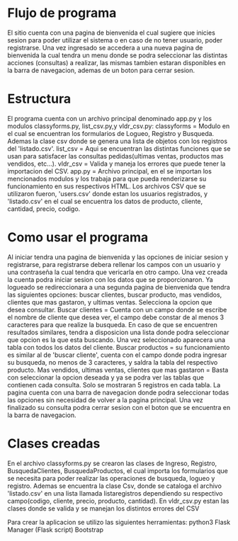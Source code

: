 # Flujo de programa
El sitio cuenta con una pagina de bienvenida el cual sugiere que inicies sesion para poder utilizar el sistema o en caso de no tener usuario, poder registrarse. Una vez ingresado se accedera a una nueva pagina de bienvenida la cual tendra un menu donde se podra seleccionar las distintas acciones (consultas) a realizar, las mismas tambien estaran disponibles en la barra de navegacion, ademas de un boton para cerrar sesion.
# Estructura 
El programa cuenta con un archivo principal denominado app.py y los modulos classyforms.py, list_csv.py,y vldr_csv.py:
classyforms = Modulo en el cual se encuentran los formularios de Logueo, Registro y Busqueda. Ademas la clase csv donde se genera una lista de objetos con los registros del 'listado.csv'.
list_csv = Aqui se encuentran las distintas funciones que se usan para satisfacer las consultas pedidas(ultimas ventas, productos mas vendidos, etc...).
vldr_csv = Valida y maneja los errores que puede tener la importacion del CSV.
app.py =  Archivo principal, en el se importan los mencionados modulos y los trabaja para que pueda renderizarse su funcionamiento en sus respectivos HTML.
Los archivos CSV que se utilizaron fueron, 'users.csv' donde estan los usuarios registrados, y 'listado.csv' en el cual se encuentra los datos de producto, cliente, cantidad, precio, codigo.
# Como usar el programa
Al iniciar tendra una pagina de bienvenida y las opciones de iniciar sesion y registrarse, para registrarse debera rellenar los campos con un usuario y una contraseña la cual tendra que vericarla en otro campo. Una vez creada la cuenta podra iniciar sesion con los datos que se proporcionaron. Ya logueado se redireccionara a una segunda pagina de bienvenida que tendra las siguientes opciones: buscar clientes, buscar producto, mas vendidos, clientes que mas gastaron, y ultimas ventas.
Selecciona la opcion que desea consultar.
Buscar clientes = Cuenta con un campo donde se escribe el nombre de cliente que desea ver, el campo debe constar de al menos 3 caracteres para que realize la busqueda. En caso de que se encuentren resultados similares, tendra a disposicion una lista donde podra seleccionar que opcion es la que esta buscando. Una vez seleccionado aparecera una tabla con todos los datos del cliente.
Buscar productos = su funcionamiento es similar al de 'buscar cliente', cuenta con el campo donde podra ingresar su busqueda, no menos de 3 caracteres, y saldra la tabla del respectivo producto.
Mas vendidos, ultimas ventas, clientes que mas gastaron = Basta con seleccionar la opcion deseada y ya se podra ver las tablas que contienen cada consulta. Solo se mostraran 5 registros en cada tabla. La pagina cuenta con una barra de navegacion donde podra seleccionar todas las opciones sin necesidad de volver a la pagina principal.
Una vez finalizado su consulta podra cerrar sesion con el boton que se encuentra en la barra de navegacion.
# Clases creadas
En el archivo classyforms.py se crearon las clases de Ingreso, Registro, BusquedaClientes, BusquedaProductos, el cual importa los formularios que se necesita para poder realizar las operaciones de busqueda, logueo y registro.
Ademas se encuentra la clase Csv, donde se cataloga el archivo 'listado.csv' en una lista llamada listaregistros dependiendo su respectivo campo(codigo, cliente, precio, producto, cantidad).
En vldr_csv.py estan las clases donde se valida y se manejan los distintos errores del CSV

Para crear la aplicacion se utilizo las siguientes herramientas:
python3
Flask
Manager (Flask script)
Bootstrap
